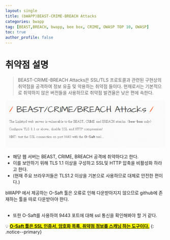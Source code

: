 ```yaml
---
layout: single
title: (bWAPP)BEAST-CRIME-BREACH Attacks
categories: bwapp
tag: [BEAST,BREACH, bwapp, bee box, CRIME, OWASP TOP 10, OWASP]
toc: true
author_profile: false
---
```


# 취약점 설명
> BEAST-CRIME-BREACH Attacks은 SSL/TLS 프로토콜과 관련된 구현상의 취약점을 공격하여 정보 유출 및 악용하는 취약점 들이다. 현재로서는 기본적으로 취약하지 않은 버전들을 사용하므로 취약점 발견율은 낮은 편에 속한다.

![그림 1-1](image.png)
- 해당 웹 서버는 BEAST, CRIME, BREACH 공격에 취약하다고 한다.
- 이를 보안하기 위해 TLS 1.1 이상을 구성하고 SSL및 HTTP 압축을 비활성화 하라고 한다.
- (현재 주요 브라우저들은 TLS1.2 이상을 기본으로 사용하므로 대체로 안전한 편이다.)

bWAPP 에서 제공하는 O-Saft 툴은 오류로 인해 다운받아지지 않으므로 github에 존재하는 툴을 따로 다운받아야 한다.
<br><br>

- 또한 O-Saft를 사용하여 9443 포트에 대해 ssl 통신을 확인해봐야 할 거 같다.

💡 **<u><span style="background-color: yellow; ">O-Saft 툴은 SSL 인증서, 암호화 목록, 취약점 정보를 스캐닝 하는 도구이다.</span></u>** 
{: .notice--primary}